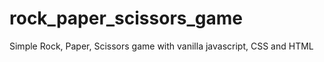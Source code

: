# rock_paper_scissors_game
Simple Rock, Paper, Scissors game  with vanilla javascript, CSS and HTML

